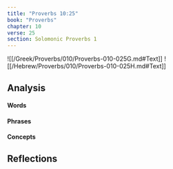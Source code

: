 ```yaml
---
title: "Proverbs 10:25"
book: "Proverbs"
chapter: 10
verse: 25
section: Solomonic Proverbs 1
---
```

![[/Greek/Proverbs/010/Proverbs-010-025G.md#Text]]
![[/Hebrew/Proverbs/010/Proverbs-010-025H.md#Text]]

## Analysis

#### Words

#### Phrases

#### Concepts

## Reflections
